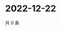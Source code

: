 # 2022-12-22

共 0 条

<!-- BEGIN WEIBO -->
<!-- 最后更新时间 Thu Dec 22 2022 12:00:57 GMT+0800 (China Standard Time) -->

<!-- END WEIBO -->
